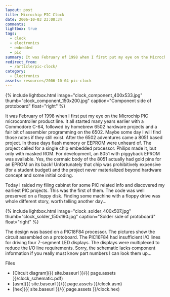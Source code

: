 ```yaml
---
layout: post
title: Microchip PIC Clock
date: 2006-10-03 23:00:34
comments: 
lightbox: true
tags:
  - clock
  - electronics
  - embedded
  - pic
summary: It was February of 1998 when I first put my eye on the Microchip PIC microcontroller product line. It all started many years earlier with a Commodore C-64, followed by homebrew 6502 hardware projects and a fair bit of assembler programming on the 6502. Maybe some day I will find those notes if they still exist. After the 6502 adventures came a 8051 based project. In those days flash memory or EEPROM were unheard of. The project called for a single chip embedded processor. Philips made it, but only with masked ROM. For development, an 8051 with piggyback EPROM was available. Yes, the cermaic body of the 8051 actually had gold pins for an EPROM on its back! Unfortunately that chip was prohibitively expensive (for a student budget) and the project never materialized beyond hardware concept and some initial coding.
redirect_from:
  - /article/pic-clock/
category:
  - Electronics
assets: resources/2006-10-04-pic-clock
---
```


{% include lightbox.html image="clock_component_400x533.jpg" thumb="clock_component_150x200.jpg" caption="Component side of protoboard"  float="right" %}

It was February of 1998 when I first put my eye on the Microchip PIC microcontroller product line. It all started many years earlier with a Commodore C-64, followed by homebrew 6502 hardware projects and a fair bit of assembler programming on the 6502. Maybe some day I will find those notes if they still exist. After the 6502 adventures came a 8051 based project. In those days flash memory or EEPROM were unheard of. The project called for a single chip embedded processor. Philips made it, but only with masked ROM. For development, an 8051 with piggyback EPROM was available. Yes, the cermaic body of the 8051 actually had gold pins for an EPROM on its back! Unfortunately that chip was prohibitively expensive (for a student budget) and the project never materialized beyond hardware concept and some initial coding.

Today I raided my filing cabinet for some PIC related info and discovered my earliest PIC projects. This was the first of them. The code was well preserved on a floppy disk. Finding some machine with a floppy drive was whole different story, worth telling another day...

{% include lightbox.html image="clock_solder_400x507.jpg" thumb="clock_solder_150x190.jpg" caption="Solder side of protoboard"  float="right" %}

The design was based on a PIC18F84 processor. The pictures show the circuit assembled on a protoboard. The PIC16F84 had insufficient I/O lines for driving four 7-segment LED displays. The displays were multiplexed to reduce the I/O line requirements. Sorry, the schematic lacks component information if you really must know part numbers I can look them up...

Files

* [Circuit diagram]({{ site.baseurl }}/{{ page.assets }}/clock_schematic.pdf)
* [asm]({{ site.baseurl }}/{{ page.assets }}/clock.asm)
* [hex]({{ site.baseurl }}/{{ page.assets }}/clock.hex)
